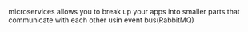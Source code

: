 microservices allows you to break up your apps into smaller parts that communicate with each other usin event bus(RabbitMQ)

